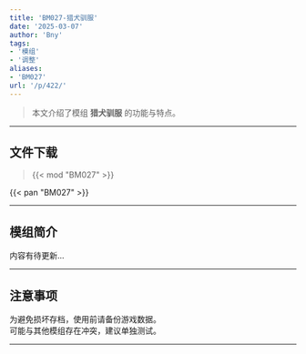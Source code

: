 ```yaml
---
title: 'BM027-猎犬驯服'
date: '2025-03-07'
author: 'Bny'
tags:
- '模组'
- '调整'
aliases:
- 'BM027'
url: '/p/422/'
---
```


> 本文介绍了模组 **猎犬驯服** 的功能与特点。

---

## 文件下载  

> {{< mod "BM027" >}}  

{{< pan "BM027" >}}  

---

## 模组简介

>  
内容有待更新...  

---

## 注意事项

>  
为避免损坏存档，使用前请备份游戏数据。  
可能与其他模组存在冲突，建议单独测试。  

---


